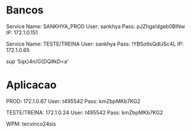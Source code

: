 # Bancos

Service Name: SANKHYA_PROD
User: sankhya
Pass: pJZhga!dgeb0BINw
IP: 172.1.0.151

Service Name: TESTE/TREINA
User: sankhya
Pass: !YBSotIsQdlJSc4L
IP: 172.1.0.65

sup
‘5qx}4n/G{DQ#kD<a’

# Aplicacao

PROD:
172.1.0.67
User: t495542
Pass: kmZbpMKb7KG2

TESTE/TREINA: 172.1.0.24
User: t495542
Pass: kmZbpMKb7KG2

WPM: tecvinco24sis